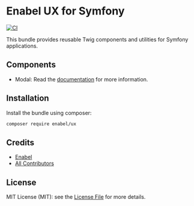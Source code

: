 # Enabel UX for Symfony

[![CI](https://github.com/Enabel/ux/actions/workflows/ci.yaml/badge.svg)](https://github.com/Enabel/ux/actions/workflows/ci.yaml)

This bundle provides reusable Twig components and utilities for Symfony applications.

## Components

- Modal: Read the [documentation](docs/index.md) for more information.

## Installation

Install the bundle using composer:

``` bash
composer require enabel/ux
```

## Credits

- [Enabel](https://github.com/enabel)
- [All Contributors](../../contributors)

## License

MIT License (MIT): see the [License File](LICENSE) for more details.